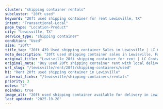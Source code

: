```yaml
---
cluster: "shipping container rentals"
subcluster: "20ft used"
keyword: "20ft used shipping container for rent Lewisville, TX"
intent: "Transactional-Local"
page_type: "Location-Product"
city: "Lewisville, TX"
service_type: "shipping container"
condition: "Used"
size: "20ft"
title_tag: "20ft 439 Used shipping container Sales in Lewisville | LC Container"
meta_description: "20ft used shipping container sales in Lewisville. Fast delivery, competitive pricing. Serving shipping containers area. Quote ID: MC2. Call (214) 524-4168 for your free quote today."
original_title: "Lewisville 20ft shipping container for rent | LC Container"
original_meta: "Buy used 20ft shipping container rent with local delivery in Lewisville, TX. LC Container — local Since 2003. Request a fast quote today."
url_slug: "/lewisville/rent/20ft/shipping-containers/used"
h1: "Rent 20ft used shipping container in Lewisville"
internal_links: "/lewisville/shipping-containers/rentals"
priority: 3
notes: "2"
noindex: true
image_alt: "20ft used shipping container available for delivery in Lewisville"
last_updated: "2025-10-20"
---
```


<!-- TODO: Add unique city/inventory copy, images, and internal links here. -->
